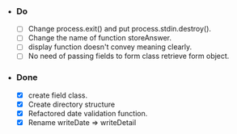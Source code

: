 - ### Do  
  - [ ] Change process.exit() and put process.stdin.destroy().
  - [ ] Change the name of function storeAnswer.
  - [ ] display function doesn't convey meaning clearly.
  - [ ] No need of passing fields to form class retrieve form object.

- ### Done

  - [x] create field class.
  - [x] Create directory structure
  - [x] Refactored date validation function.
  - [x] Rename writeDate => writeDetail
